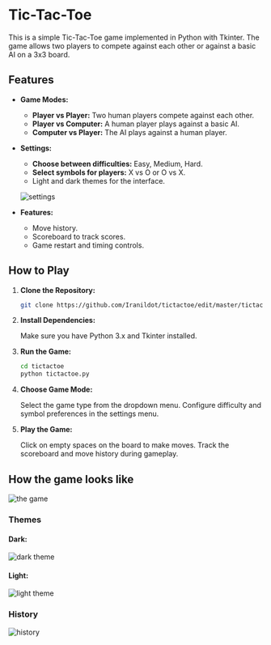 # Tic-Tac-Toe

This is a simple Tic-Tac-Toe game implemented in Python with Tkinter. The game allows two players to compete against each other or against a basic AI on a 3x3 board.

## Features

- **Game Modes:**
  - **Player vs Player:** Two human players compete against each other.
  - **Player vs Computer:** A human player plays against a basic AI.
  - **Computer vs Player:** The AI plays against a human player.

- **Settings:**
  - **Choose between difficulties:** Easy, Medium, Hard.
  - **Select symbols for players:** X vs O or O vs X.
  - Light and dark themes for the interface.
 
  ![settings](https://github.com/user-attachments/assets/30dbadb2-6244-496b-b1fe-9795337289ab)

- **Features:**
  - Move history.
  - Scoreboard to track scores.
  - Game restart and timing controls.

## How to Play

1. **Clone the Repository:**

   ```bash
   git clone https://github.com/Iranildot/tictactoe/edit/master/tictactoe
   
3. **Install Dependencies:**

   Make sure you have Python 3.x and Tkinter installed.

5. **Run the Game:**

   ```bash
   cd tictactoe
   python tictactoe.py

4. **Choose Game Mode:**

   Select the game type from the dropdown menu.
   Configure difficulty and symbol preferences in the settings menu.

5. **Play the Game:**

   Click on empty spaces on the board to make moves.
   Track the scoreboard and move history during gameplay.

## How the game looks like

![the game](https://github.com/user-attachments/assets/e725c0a5-71b6-4739-9752-130c7276d210)

### Themes

   #### **Dark:**

   ![dark theme](https://github.com/user-attachments/assets/2c69a9d7-049e-49f7-ad60-98e0c01d38b6)

   #### **Light:**

   ![light theme](https://github.com/user-attachments/assets/ff1341f9-660b-4753-a53b-2f76ee648c34)

### History

![history](https://github.com/user-attachments/assets/059be449-c78b-40a0-90a7-e49dd68c86bc)

